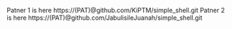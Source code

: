 Patner 1 is here https://(PAT)@github.com/KiPTM/simple_shell.git
Patner 2 is here https://(PAT)@github.com/JabulisileJuanah/simple_shell.git

